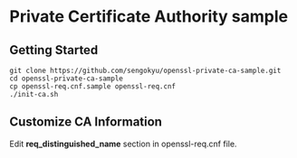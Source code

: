 # Private Certificate Authority sample

## Getting Started

```
git clone https://github.com/sengokyu/openssl-private-ca-sample.git
cd openssl-private-ca-sample
cp openssl-req.cnf.sample openssl-req.cnf
./init-ca.sh
```

## Customize CA Information

Edit **req_distinguished_name** section in openssl-req.cnf file.


